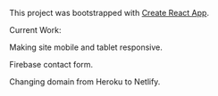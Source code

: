 This project was bootstrapped with [Create React App](https://github.com/facebook/create-react-app).

Current Work:

Making site mobile and tablet responsive.

Firebase contact form.

Changing domain from Heroku to Netlify.
